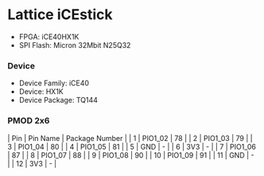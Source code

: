 # Lattice iCEstick
* FPGA: iCE40HX1K
* SPI Flash: Micron 32Mbit N25Q32
### Device
* Device Family: iCE40
* Device: HX1K
* Device Package: TQ144
### PMOD 2x6
| Pin  | Pin Name | Package Number |
| 1 | PIO1_02  | 78 |
| 2 | PIO1_03  | 79 |
| 3 | PIO1_04  | 80 |
| 4 | PIO1_05  | 81 |
| 5 | GND | - |
| 6 | 3V3 | - |
| 7 | PIO1_06  | 87 |
| 8 | PIO1_07  | 88 |
| 9 | PIO1_08  | 90 |
| 10 | PIO1_09  | 91 |
| 11 | GND  | - |
| 12 | 3V3  | - |